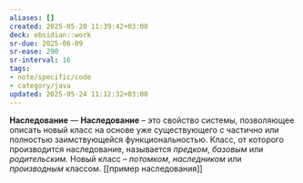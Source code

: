 ```yaml
---
aliases: []
created: 2025-05-20 11:39:42+03:00
deck: obsidian::work
sr-due: 2025-06-09
sr-ease: 290
sr-interval: 16
tags:
- note/specific/code
- category/java
updated: 2025-05-24 11:12:32+03:00
---
```


**Наследование**
—
**Наследование** – это свойство системы, позволяющее описать новый класс на основе уже существующего с частично или полностью заимствующейся функциональностью. Класс, от которого производится наследование, называется _предком_, _базовым_ или _родительским_. Новый класс – _потомком_, _наследником_ или _производным_ классом.
[[пример наследования]]